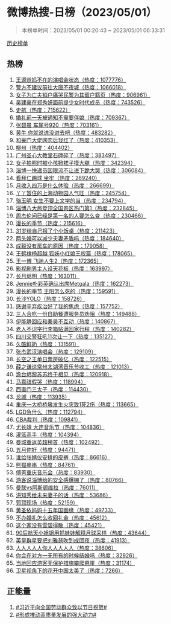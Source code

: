 <h1>
微博热搜-日榜（2023/05/01）
</h1>
<blockquote>
<p>
本榜单时间：2023/05/01 00:20:43 ~ 2023/05/01 06:33:31
</p>
</blockquote>
<p>
<a href="https://github.com/daifee/weibo-hot-search/tree/main/archives/daily">历史榜单</a>
</p>
<h2>
热榜
</h2>
<ol>

<li>
<a href="https://s.weibo.com/weibo?q=%23%E7%8E%8B%E6%BA%90%E7%88%B8%E5%A6%88%E4%B8%8D%E5%9C%A8%E7%9A%84%E6%BC%94%E5%94%B1%E4%BC%9A%E7%8A%B6%E6%80%81%23" target="weibo">
王源爸妈不在的演唱会状态（热度：1077776）
</a>
</li>

<li>
<a href="https://s.weibo.com/weibo?q=%23%E8%AD%A6%E6%96%B9%E4%B8%8D%E5%BB%BA%E8%AE%AE%E5%89%8D%E5%BE%80%E5%A4%A7%E5%94%90%E4%B8%8D%E5%A4%9C%E5%9F%8E%23" target="weibo">
警方不建议前往大唐不夜城（热度：1066018）
</a>
</li>

<li>
<a href="https://s.weibo.com/weibo?q=%23%E5%A5%B3%E5%AD%90%E4%B8%BA%E4%BA%A1%E5%A4%AB%E9%94%80%E6%88%B7%E7%97%9B%E5%93%AD%E6%B0%91%E8%AD%A6%E4%B8%BA%E5%85%B6%E7%95%99%E6%88%B7%E7%B1%8D%E9%A1%B5%23" target="weibo">
女子为亡夫销户痛哭民警为其留户籍页（热度：906961）
</a>
</li>

<li>
<a href="https://s.weibo.com/weibo?q=%23%E5%90%B4%E5%BB%BA%E8%B1%AA%E5%9C%A8%E9%83%91%E7%A7%80%E5%A6%8D%E9%9D%A2%E5%89%8D%E6%8F%90%E5%B0%91%E5%A5%B3%E6%97%B6%E4%BB%A3%E6%88%90%E5%91%98%23" target="weibo">
吴建豪在郑秀妍面前提少女时代成员（热度：743526）
</a>
</li>

<li>
<a href="https://s.weibo.com/weibo?q=%23%E5%8F%B2%E8%88%AA%23" target="weibo">
史航（热度：715622）
</a>
</li>

<li>
<a href="https://s.weibo.com/weibo?q=%23%E5%A9%9A%E7%A4%BC%E5%89%8D%E4%B8%80%E5%A4%A9%E8%A2%AB%E9%80%9A%E7%9F%A5%E4%B8%8D%E9%9C%80%E8%A6%81%E4%BC%B4%E5%A8%98%23" target="weibo">
婚礼前一天被通知不需要伴娘（热度：709367）
</a>
</li>

<li>
<a href="https://s.weibo.com/weibo?q=%23%E5%BC%A0%E7%A2%A7%E6%99%A8%20%E8%BD%A6%E5%B0%BE%E5%8F%B7920%23" target="weibo">
张碧晨 车尾号920（热度：703161）
</a>
</li>

<li>
<a href="https://s.weibo.com/weibo?q=%23%E9%BB%84%E7%89%9B%20%E4%BD%A0%E5%B0%B1%E8%AF%B4%E8%BF%9B%E6%B2%A1%E8%BF%9B%E5%8E%BB%E5%90%A7%23" target="weibo">
黄牛 你就说进没进去吧（热度：483282）
</a>
</li>

<li>
<a href="https://s.weibo.com/weibo?q=%23%E5%92%8C%E8%B1%AA%E9%97%A8%E5%A4%A7%E4%BD%AC%E7%BD%91%E6%81%8B%E5%90%8E%E6%88%91%E7%BA%A2%E4%BA%86%23" target="weibo">
和豪门大佬网恋后我红了（热度：410353）
</a>
</li>

<li>
<a href="https://s.weibo.com/weibo?q=%23%E6%9F%B3%E5%B7%9E%23" target="weibo">
柳州（热度：404402）
</a>
</li>

<li>
<a href="https://s.weibo.com/weibo?q=%23%E5%B9%BF%E5%B7%9E%E5%9C%A3%E5%BF%83%E5%A4%A7%E6%95%99%E5%A0%82%E7%9F%B3%E7%A2%91%E7%A2%8E%E4%BA%86%23" target="weibo">
广州圣心大教堂石碑碎了（热度：383497）
</a>
</li>

<li>
<a href="https://s.weibo.com/weibo?q=%23%E5%A5%B3%E5%AD%90%E6%8B%8D%E7%85%A7%E6%97%B6%E8%A2%AB%E5%B0%8F%E5%AD%A9%E6%8E%80%E8%A3%99%E5%AD%90%E6%91%B8%E5%A4%A7%E8%85%BF%23" target="weibo">
女子拍照时被小孩掀裙子摸大腿（热度：342394）
</a>
</li>

<li>
<a href="https://s.weibo.com/weibo?q=%23%E6%B7%84%E5%8D%9A%E4%B8%80%E5%BF%AB%E9%80%92%E5%91%98%E5%9B%A0%E9%99%90%E6%B5%81%E4%B8%8D%E8%AE%A9%E8%BF%9B%E4%B8%8B%E8%B7%AA%E5%A4%A7%E5%93%AD%23" target="weibo">
淄博一快递员因限流不让进下跪大哭（热度：306084）
</a>
</li>

<li>
<a href="https://s.weibo.com/weibo?q=%23%E7%9C%8B%E6%8B%9C%E4%BB%81%E8%B8%A2%E7%90%83%20%E5%9D%90%E7%89%A2%23" target="weibo">
看拜仁踢球 坐牢（热度：269240）
</a>
</li>

<li>
<a href="https://s.weibo.com/weibo?q=%23%E6%9C%88%E6%94%B6%E5%85%A5%E5%9B%9B%E4%B8%87%E6%98%AF%E4%BB%80%E4%B9%88%E4%BD%93%E9%AA%8C%23" target="weibo">
月收入四万是什么体验（热度：266699）
</a>
</li>

<li>
<a href="https://s.weibo.com/weibo?q=%23%E4%B8%AB%E4%B8%AB%E6%9A%82%E4%BD%8F%E7%9A%84%E4%B8%8A%E6%B5%B7%E5%8A%A8%E7%89%A9%E5%9B%AD%E4%BA%BA%E6%B0%94%E6%97%BA%23" target="weibo">
丫丫暂住的上海动物园人气旺（热度：245754）
</a>
</li>

<li>
<a href="https://s.weibo.com/weibo?q=%23%E9%AA%86%E7%8E%89%E6%98%8E%20%E5%A5%B3%E7%94%9F%E4%B8%8D%E8%A6%81%E4%B8%8A%E6%96%87%E5%AD%A6%E7%9A%84%E5%BD%93%23" target="weibo">
骆玉明 女生不要上文学的当（热度：234794）
</a>
</li>

<li>
<a href="https://s.weibo.com/weibo?q=%23%E6%B7%84%E5%8D%9A%E5%85%AB%E5%A4%A7%E5%B1%80%E7%99%BB%E9%A1%B6%E5%85%A8%E5%9B%BD%E6%99%AF%E5%8C%BA%E7%83%AD%E9%97%A8%E7%AC%AC1%23" target="weibo">
淄博八大局登顶全国景区热门第1（热度：232845）
</a>
</li>

<li>
<a href="https://s.weibo.com/weibo?q=%23%E5%91%A8%E6%9D%B0%E4%BC%A6%E9%97%AE%E5%B7%B2%E7%BB%8F%E6%98%AF%E7%AC%AC%E4%B8%80%E5%90%8D%E7%9A%84%E4%BA%BA%E8%A6%81%E6%80%8E%E4%B9%88%E5%8F%98%23" target="weibo">
周杰伦问已经是第一名的人要怎么变（热度：230466）
</a>
</li>

<li>
<a href="https://s.weibo.com/weibo?q=%23%E6%BC%AB%E9%95%BF%E7%9A%84%E5%AD%A3%E8%8A%82%23" target="weibo">
漫长的季节（热度：215616）
</a>
</li>

<li>
<a href="https://s.weibo.com/weibo?q=%2331%E5%B2%81%E7%BB%99%E8%87%AA%E5%B7%B1%E6%8A%A5%E4%BA%86%E4%B8%AA%E5%B0%8F%E9%A5%AD%E6%A1%8C%23" target="weibo">
31岁给自己报了个小饭桌（热度：211423）
</a>
</li>

<li>
<a href="https://s.weibo.com/weibo?q=%23%E4%B8%A4%E5%A4%B4%E5%A9%9A%E5%8F%AF%E4%BB%A5%E5%87%8F%E5%B0%91%E5%A4%AB%E5%A6%BB%E7%9F%9B%E7%9B%BE%E5%90%97%23" target="weibo">
两头婚可以减少夫妻矛盾吗（热度：184640）
</a>
</li>

<li>
<a href="https://s.weibo.com/weibo?q=%23%E6%88%90%E6%AF%85%E6%B2%A1%E6%9C%89%E6%88%BF%E8%BD%A6%E7%9A%84%E5%8E%9F%E5%9B%A0%23" target="weibo">
成毅没有房车的原因（热度：179058）
</a>
</li>

<li>
<a href="https://s.weibo.com/weibo?q=%23%E7%8E%8B%E9%B9%A4%E6%A3%A3%E6%9D%A8%E8%B6%85%E8%B6%8A%20%E7%8B%90%E5%A6%96%E5%B0%8F%E7%BA%A2%E5%A8%98%E7%8E%8B%E6%9D%83%E7%AF%87%23" target="weibo">
王鹤棣杨超越 狐妖小红娘王权篇（热度：178065）
</a>
</li>

<li>
<a href="https://s.weibo.com/weibo?q=%23%E7%8E%8B%E4%B8%80%E5%8D%9A%20%E9%A3%9E%E9%A9%B0%E4%BA%BA%E7%94%9F2%23" target="weibo">
王一博 飞驰人生2（热度：172365）
</a>
</li>

<li>
<a href="https://s.weibo.com/weibo?q=%23%E5%BD%B1%E8%A7%86%E5%89%A7%E7%94%B7%E4%B8%BB%E4%BA%BA%E8%AE%BE%E5%A4%A9%E8%8A%B1%E6%9D%BF%23" target="weibo">
影视剧男主人设天花板（热度：163997）
</a>
</li>

<li>
<a href="https://s.weibo.com/weibo?q=%23%E9%95%BF%E6%9C%88%E7%83%AC%E6%98%8E%23" target="weibo">
长月烬明（热度：163011）
</a>
</li>

<li>
<a href="https://s.weibo.com/weibo?q=%23Jennie%E6%9C%B4%E5%BD%A9%E8%8B%B1%E7%A1%AE%E8%AE%A4%E5%87%BA%E5%B8%ADMetgala%23" target="weibo">
Jennie朴彩英确认出席Metgala（热度：162273）
</a>
</li>

<li>
<a href="https://s.weibo.com/weibo?q=%23%E6%BC%AB%E9%95%BF%E7%9A%84%E5%AD%A3%E8%8A%82%20%E7%8E%8B%E9%98%B3%E6%80%8E%E4%B9%88%E6%AD%BB%E7%9A%84%23" target="weibo">
漫长的季节 王阳怎么死的（热度：159591）
</a>
</li>

<li>
<a href="https://s.weibo.com/weibo?q=%23%E9%95%BF%E6%B2%99YOLO%23" target="weibo">
长沙YOLO（热度：158726）
</a>
</li>

<li>
<a href="https://s.weibo.com/weibo?q=%23%E6%84%9F%E8%B0%A2%E8%BE%9B%E5%BC%83%E7%96%BE%E6%B2%BB%E5%A5%BD%E4%BA%86%E6%88%91%E7%9A%84%E7%84%A6%E8%99%91%23" target="weibo">
感谢辛弃疾治好了我的焦虑（热度：157752）
</a>
</li>

<li>
<a href="https://s.weibo.com/weibo?q=%23%E4%B8%89%E4%BA%BA%E5%90%88%E5%90%83%E4%B8%80%E4%BB%BD%E8%87%AA%E5%8A%A9%E9%A4%90%E9%81%AD%E6%9C%8D%E5%8A%A1%E5%91%98%E5%8A%9D%E9%98%BB%23" target="weibo">
三人合吃一份自助餐遭服务员劝阻（热度：149488）
</a>
</li>

<li>
<a href="https://s.weibo.com/weibo?q=%23%E4%BC%8A%E8%83%BD%E9%9D%99%E5%9B%9E%E5%BA%94%E5%92%8C%E7%A7%A6%E6%98%8A%E4%B8%8D%E4%BA%92%E5%8A%A8%23" target="weibo">
伊能静回应和秦昊不互动（热度：140867）
</a>
</li>

<li>
<a href="https://s.weibo.com/weibo?q=%23%E8%80%81%E4%BA%BA%E4%B8%8D%E8%AF%86%E5%AD%97%E8%A1%8C%E6%9D%8E%E7%AE%B1%E8%B4%B4%E6%BB%A1%E5%9B%9E%E5%AE%B6%E8%A1%8C%E7%A8%8B%23" target="weibo">
老人不识字行李箱贴满回家行程（热度：140282）
</a>
</li>

<li>
<a href="https://s.weibo.com/weibo?q=%23%E5%9B%9B%E5%B7%9D%E4%BA%A4%E8%AD%A6%E7%8B%82%E5%90%BC11%E6%AC%A1%E8%AE%A9%E4%B8%80%E4%B8%8B%23" target="weibo">
四川交警狂吼11次让一下（热度：135127）
</a>
</li>

<li>
<a href="https://s.weibo.com/weibo?q=%23%E4%B9%85%E9%85%B7%E9%B2%9C%E5%A5%B6%23" target="weibo">
久酷鲜奶（热度：131591）
</a>
</li>

<li>
<a href="https://s.weibo.com/weibo?q=%23%E5%BC%A0%E6%9D%B0%E6%AD%A6%E6%B1%89%E6%BC%94%E5%94%B1%E4%BC%9A%23" target="weibo">
张杰武汉演唱会（热度：129109）
</a>
</li>

<li>
<a href="https://s.weibo.com/weibo?q=%23%E9%95%BF%E7%A9%BA%E4%B9%8B%E7%8E%8B%E5%8D%95%E6%97%A5%E7%A5%A8%E6%88%BF%E7%A0%B4%E4%BA%BF%23" target="weibo">
长空之王单日票房破亿（热度：122515）
</a>
</li>

<li>
<a href="https://s.weibo.com/weibo?q=%23%E8%96%9B%E4%B9%8B%E8%B0%A6%E8%AF%B4%E5%B8%B8%E5%B7%9E%E5%A4%AA%E6%B9%96%E6%B9%BE%E9%9F%B3%E4%B9%90%E8%8A%82%E6%94%B6%E5%B7%A5%23" target="weibo">
薛之谦说常州太湖湾音乐节收工（热度：121013）
</a>
</li>

<li>
<a href="https://s.weibo.com/weibo?q=%23%E6%BE%B9%E5%8F%B0%E7%83%AC%E9%BB%8E%E8%8B%8F%E8%8B%8F%E7%BB%88%E4%BA%8E%E7%9B%B8%E8%A7%81%23" target="weibo">
澹台烬黎苏苏终于相见（热度：120918）
</a>
</li>

<li>
<a href="https://s.weibo.com/weibo?q=%23%E9%A9%AC%E5%98%89%E7%A5%BA%E5%81%87%E5%93%AD%23" target="weibo">
马嘉祺假哭（热度：118994）
</a>
</li>

<li>
<a href="https://s.weibo.com/weibo?q=%23%E8%A5%BF%E7%9B%B4%E9%97%A8%E4%B8%89%E5%A4%AA%E5%AD%90%23" target="weibo">
西直门三太子（热度：114430）
</a>
</li>

<li>
<a href="https://s.weibo.com/weibo?q=%23%E9%BE%99%E5%9F%8E%23" target="weibo">
龙城（热度：113935）
</a>
</li>

<li>
<a href="https://s.weibo.com/weibo?q=%23%E9%87%8D%E5%BA%86%E4%B8%80%E5%A4%A7%E6%A1%A5%E6%A1%A5%E5%A2%A9%E5%8F%91%E7%94%9F%E7%81%AB%E7%81%BE%E8%87%B41%E6%AD%BB2%E4%BC%A4%23" target="weibo">
重庆一大桥桥墩发生火灾致1死2伤（热度：113665）
</a>
</li>

<li>
<a href="https://s.weibo.com/weibo?q=%23LGD%E6%80%A5%E4%BB%80%E4%B9%88%23" target="weibo">
LGD急什么（热度：112794）
</a>
</li>

<li>
<a href="https://s.weibo.com/weibo?q=%23CBA%E8%A3%81%E5%88%A4%23" target="weibo">
CBA裁判（热度：109841）
</a>
</li>

<li>
<a href="https://s.weibo.com/weibo?q=%23%E5%B0%A4%E9%95%BF%E9%9D%96%20%E5%A4%A7%E8%BF%9E%E9%9F%B3%E4%B9%90%E8%8A%82%23" target="weibo">
尤长靖 大连音乐节（热度：104836）
</a>
</li>

<li>
<a href="https://s.weibo.com/weibo?q=%23%E7%81%8C%E7%AF%AE%E9%AB%98%E6%89%8B%23" target="weibo">
灌篮高手（热度：104394）
</a>
</li>

<li>
<a href="https://s.weibo.com/weibo?q=%23%E6%9B%BC%E5%9F%8E%E9%87%8D%E8%BF%94%E8%8B%B1%E8%B6%85%E6%A6%9C%E9%A6%96%23" target="weibo">
曼城重返英超榜首（热度：102492）
</a>
</li>

<li>
<a href="https://s.weibo.com/weibo?q=%23%E4%BA%94%E6%9C%88%E4%BD%A0%E5%A5%BD%23" target="weibo">
五月你好（热度：94471）
</a>
</li>

<li>
<a href="https://s.weibo.com/weibo?q=%23%E8%B0%81%E7%BB%99%E5%BC%A0%E5%A9%A7%E4%BB%AA%E5%AE%89%E6%8E%92%E7%9A%84%E7%9A%AE%E8%A3%A4%23" target="weibo">
谁给张婧仪安排的皮裤（热度：86616）
</a>
</li>

<li>
<a href="https://s.weibo.com/weibo?q=%23%E7%86%8A%E7%8C%AB%E4%B8%B2%E4%B8%B2%23" target="weibo">
熊猫串串（热度：84761）
</a>
</li>

<li>
<a href="https://s.weibo.com/weibo?q=%23%E5%82%85%E8%8F%81%E9%87%8D%E5%BA%86%E9%9F%B3%E4%B9%90%E4%BC%9A%23" target="weibo">
傅菁重庆音乐会（热度：83930）
</a>
</li>

<li>
<a href="https://s.weibo.com/weibo?q=%23%E6%B8%B8%E5%AE%A2%E8%AF%B4%E6%B7%84%E5%8D%9A%E7%BB%99%E7%9A%84%E5%AE%89%E5%85%A8%E6%84%9F%E7%88%86%E6%A3%9A%E4%BA%86%23" target="weibo">
游客说淄博给的安全感爆棚了（热度：80766）
</a>
</li>

<li>
<a href="https://s.weibo.com/weibo?q=%23%E6%9B%BC%E8%81%94vs%E9%98%BF%E6%96%AF%E9%A1%BF%E7%BB%B4%E6%8B%89%23" target="weibo">
曼联vs阿斯顿维拉（热度：76011）
</a>
</li>

<li>
<a href="https://s.weibo.com/weibo?q=%23%E6%B4%AA%E7%9F%A5%E7%A7%80%E7%BB%99%E6%9C%AA%E6%9D%A5%E5%A6%BB%E5%AD%90%E7%9A%84%E8%AF%9D%23" target="weibo">
洪知秀给未来妻子的话（热度：53686）
</a>
</li>

<li>
<a href="https://s.weibo.com/weibo?q=%23%E9%83%AD%E9%A1%B6%E7%8E%B0%E5%9C%BA%23" target="weibo">
郭顶现场（热度：52159）
</a>
</li>

<li>
<a href="https://s.weibo.com/weibo?q=%23%E9%BB%84%E5%9C%A3%E4%BE%9D%E5%A6%88%E5%A6%88%E5%8D%81%E4%BA%94%E5%B9%B4%E5%9B%BD%E7%94%BB%E7%BC%98%23" target="weibo">
黄圣依妈妈十五年国画缘（热度：49733）
</a>
</li>

<li>
<a href="https://s.weibo.com/weibo?q=%23%E4%B8%8D%E5%8A%9E%E5%A9%9A%E7%A4%BC%E6%80%8E%E4%B9%88%E6%94%B6%E5%9B%9E%E7%A4%BC%E9%87%91%23" target="weibo">
不办婚礼怎么收回礼金（热度：45612）
</a>
</li>

<li>
<a href="https://s.weibo.com/weibo?q=%23%E8%BF%99%E4%B8%AA%E5%AE%B6%E6%B2%A1%E6%9C%89%E9%9B%AA%E7%A2%A7%E5%BE%97%E6%95%A3%23" target="weibo">
这个家没有雪碧得散（热度：45421）
</a>
</li>

<li>
<a href="https://s.weibo.com/weibo?q=%2390%E5%90%8E%E8%88%AA%E5%A4%A9%E5%B0%8F%E5%A7%90%E5%A7%90%E7%94%A8%E6%8A%93%E5%A8%83%E5%A8%83%E8%A7%A3%E9%87%8A%E6%9C%88%E7%90%83%E9%87%87%E6%A0%B7%23" target="weibo">
90后航天小姐姐用抓娃娃解释月球采样（热度：43644）
</a>
</li>

<li>
<a href="https://s.weibo.com/weibo?q=%23%E8%8B%B1%E7%9A%87%E7%BE%A4%E6%98%9F%E8%A6%81%E6%8A%8A%E5%88%98%E9%9B%85%E7%91%9F%E5%90%B9%E5%88%B0%E6%88%90%E5%9B%A2%E5%A4%9C%23" target="weibo">
英皇群星要把刘雅瑟吹到成团夜（热度：41913）
</a>
</li>

<li>
<a href="https://s.weibo.com/weibo?q=%23%E4%BA%BA%E4%BA%BA%E4%BA%BA%E4%BA%BA%E4%BA%BA%E4%BD%A0%E4%BA%BA%E4%BA%BA%E4%BA%BA%E4%BA%BA%E4%BA%BA%23" target="weibo">
人人人人人你人人人人人（热度：38606）
</a>
</li>

<li>
<a href="https://s.weibo.com/weibo?q=%23%E4%BD%A0%E4%BC%9A%E5%9C%A8%E5%AF%B9%E6%96%B9%E4%B8%80%E6%97%A0%E6%89%80%E6%9C%89%E7%9A%84%E6%97%B6%E5%80%99%E7%BB%93%E5%A9%9A%E5%90%97%23" target="weibo">
你会在对方一无所有的时候结婚吗（热度：32926）
</a>
</li>

<li>
<a href="https://s.weibo.com/weibo?q=%23%E5%BD%93%E5%9C%B0%E5%9B%9E%E5%BA%94%E6%B8%B8%E5%AE%A2%E6%97%A0%E4%BF%9D%E6%8A%A4%E6%8E%AA%E6%96%BD%E6%94%80%E7%88%AC%E6%82%AC%E5%B4%96%23" target="weibo">
当地回应游客无保护措施攀爬悬崖（热度：31174）
</a>
</li>

<li>
<a href="https://s.weibo.com/weibo?q=%23%E5%8D%AB%E6%98%9F%E8%A7%86%E8%A7%92%E4%B8%8B%E7%9A%84%E8%8A%B1%E5%BC%80%E4%B8%AD%E5%9B%BD%E5%A4%AA%E7%BE%8E%E4%BA%86%23" target="weibo">
卫星视角下的花开中国太美了（热度：7266）
</a>
</li>

</ol>
<h2>
正能量
</h2>
<ol>

<li>
<a href="https://s.weibo.com/weibo?q=%23%23%E4%B9%A0%E8%BF%91%E5%B9%B3%E5%90%91%E5%85%A8%E5%9B%BD%E5%8A%B3%E5%8A%A8%E7%BE%A4%E4%BC%97%E8%87%B4%E4%BB%A5%E8%8A%82%E6%97%A5%E7%A5%9D%E8%B4%BA%23%23" target="weibo">
#习近平向全国劳动群众致以节日祝贺#
</a>
</li>

<li>
<a href="https://s.weibo.com/weibo?q=%23%23%E5%BD%A2%E6%88%90%E6%8E%A8%E5%8A%A8%E9%AB%98%E8%B4%A8%E9%87%8F%E5%8F%91%E5%B1%95%E7%9A%84%E5%BC%BA%E5%A4%A7%E5%8A%A8%E5%8A%9B%23%23" target="weibo">
#形成推动高质量发展的强大动力#
</a>
</li>

</ol>